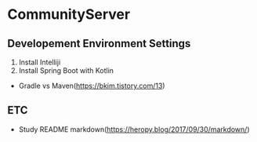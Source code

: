 # CommunityServer
## Developement Environment Settings
1. Install Intelliji
2. Install Spring Boot with Kotlin
- Gradle vs Maven(https://bkim.tistory.com/13)

## ETC
- Study README markdown(https://heropy.blog/2017/09/30/markdown/)
